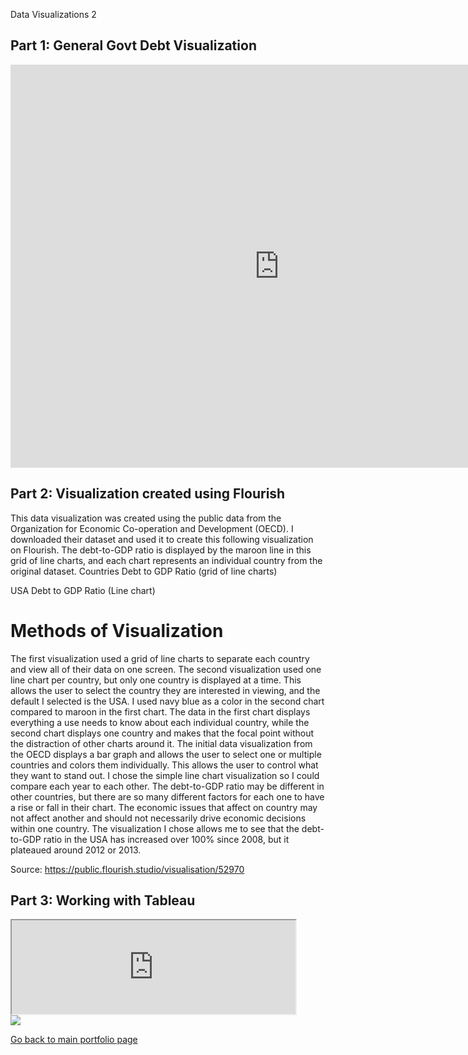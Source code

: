 Data Visualizations 2
## Part 1: General Govt Debt Visualization
<iframe src="https://data.oecd.org/chart/6gPw" width="860" height="645" style="border: 0" mozallowfullscreen="true" webkitallowfullscreen="true" allowfullscreen="true"><a href="https://data.oecd.org/chart/6gPw" target="_blank">OECD Chart: General government debt, Total, % of GDP, Annual, 2018</a></iframe>

## Part 2: Visualization created using Flourish
This data visualization was created using the public data from the Organization for Economic Co-operation and Development (OECD). I downloaded their dataset and used it to create this following visualization on Flourish. The debt-to-GDP ratio is displayed by the maroon line in this grid of line charts, and each chart represents an individual country from the original dataset. 
Countries Debt to GDP Ratio (grid of line charts)
<div class="flourish-embed flourish-chart" data-src="visualisation/5296828"><script src="https://public.flourish.studio/resources/embed.js"></script></div>

USA Debt to GDP Ratio (Line chart) 
<div class="flourish-embed flourish-chart" data-src="visualisation/5297066"><script src="https://public.flourish.studio/resources/embed.js"></script></div>

# Methods of Visualization
The first visualization used a grid of line charts to separate each country and view all of their data on one screen. The second visualization used one line chart per country, but only one country is displayed at a time. This allows the user to select the country they are interested in viewing, and the default I selected is the USA. I used navy blue as a color in the second chart compared to maroon in the first chart. The data in the first chart displays everything a use needs to know about each individual country, while the second chart displays one country and makes that the focal point without the distraction of other charts around it. The initial data visualization from the OECD displays a bar graph and allows the user to select one or multiple countries and colors them individually. This allows the user to control what they want to stand out. I chose the simple line chart visualization so I could compare each year to each other. The debt-to-GDP ratio may be different in other countries, but there are so many different factors for each one to have a rise or fall in their chart. The economic issues that affect on country may not affect another and should not necessarily drive economic decisions within one country. The visualization I chose allows me to see that the debt-to-GDP ratio in the USA has increased over 100% since 2008, but it plateaued around 2012 or 2013. 

Source: https://public.flourish.studio/visualisation/52970 

## Part 3: Working with Tableau
<iframe
src="https://public.tableau.com/views/DebttoGDPworkbook/Sheet1?:showVizHome=no&:embed=true" width="90%" "height="500" seamless framborder="0"
scrolling="no"></iframe>


<div class='tableauPlaceholder' id='viz1613340231491' style='position: relative'><noscript><a href='#'><img alt=' ' src='https:&#47;
  &#47;public.tableau.com&#47;
  static&#47;
  images&#47;
  De&#47;
  DebttoGDPworkbook&#47;
  Sheet1&#47;
  1_rss.png' style='border: none' /></a></noscript><object class='tableauViz'  style='display:none;
  '><param name='host_url' value='https%3A%2F%2Fpublic.tableau.com%2F' /> <param name='embed_code_version' value='3' /> <param name='site_root' value='' /><param name='name' value='DebttoGDPworkbook&#47;
  Sheet1' /><param name='tabs' value='no' /><param name='toolbar' value='yes' /><param name='static_image' value='https:&#47;
  &#47;public.tableau.com&#47;
  static&#47;images&#47;
  De&#47;
  DebttoGDPworkbook&#47;
  Sheet1&#47;
  1.png' /> <param name='animate_transition' value='yes' /><param name='display_static_image' value='yes' /><param name='display_spinner' value='yes' /><param name='display_overlay' value='yes' /><param name='display_count' value='yes' /><param name='language' value='en' /><param name='filter' value='publish=yes' /></object></div>                <script type='text/javascript'>                    var divElement = document.getElementById('viz1613340231491');
  var vizElement = divElement.getElementsByTagName('object')[0];
  vizElement.style.width='100%';vizElement.style.height=(divElement.offsetWidth*0.75)+'px';
  var scriptElement = document.createElement('script');
  scriptElement.src = 'https://public.tableau.com/javascripts/api/viz_v1.js';
  vizElement.parentNode.insertBefore(scriptElement, vizElement);
</script>



[Go back to main portfolio page](/README.md)
